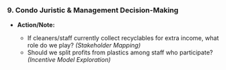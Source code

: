 ### **9. Condo Juristic & Management Decision-Making**

* **Action/Note:**

  * If cleaners/staff currently collect recyclables for extra income, what role do we play? *(Stakeholder Mapping)*
  * Should we split profits from plastics among staff who participate? *(Incentive Model Exploration)* 